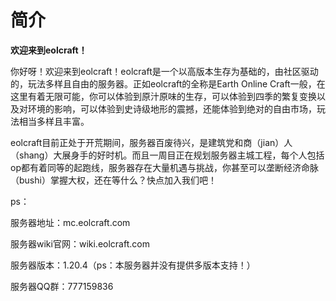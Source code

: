 # 简介

**欢迎来到eolcraft！**

你好呀！欢迎来到eolcraft！eolcraft是一个以高版本生存为基础的，由社区驱动的，玩法多样且自由的服务器。正如eolcraft的全称是Earth Online Craft一般，在这里有着无限可能，你可以体验到原汁原味的生存，可以体验到四季的繁复变换以及对环境的影响，可以体验到史诗级地形的震撼，还能体验到绝对的自由市场，玩法相当多样且丰富。

eolcraft目前正处于开荒期间，服务器百废待兴，是建筑党和商（jian）人（shang）大展身手的好时机。而且一周目正在规划服务器主城工程，每个人包括op都有着同等的起跑线，服务器存在大量机遇与挑战，你甚至可以垄断经济命脉（bushi）掌握大权，还在等什么？快点加入我们吧！

ps：

服务器地址：mc.eolcraft.com

服务器wiki官网：wiki.eolcraft.com

服务器版本：1.20.4（ps：本服务器并没有提供多版本支持！）

服务器QQ群：777159836
